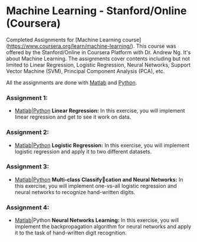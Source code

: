 # Machine Learning - Stanford/Online (Coursera)

Completed Assignments for [Machine Learning course] (https://www.coursera.org/learn/machine-learning/).  This course was offered by the Stanford/Online in Coursera Platform with Dr. Andrew Ng. It's about Machine Learning. The assignments cover contents including but not limited to Linear Regression, Logistic Regression, Neural Networks, Support Vector Machine (SVM), Principal Component Analysis (PCA), etc.

All the assignments are done with [Matlab](https://www.mathworks.com/products/matlab.html/) and [Python](https://www.python.org/).

### Assignment 1:

- [Matlab](https://github.com/leopqrz/Machine_Learning-Coursera/tree/main/Assignments/Matlab/01%20-%20LinearRegression/ex1)|[Python](https://github.com/leopqrz/Machine_Learning-Coursera/tree/main/Assignments/Python/01%20-%20LinearRegression) **Linear Regression:** In this exercise, you will implement linear regression and get to see it work on data.

### Assignment 2:

- [Matlab](https://github.com/leopqrz/Machine_Learning-Coursera/tree/main/Assignments/Matlab/02%20-%20LogisticRegression/ex2)|[Python](https://github.com/leopqrz/Machine_Learning-Coursera/tree/main/Assignments/Python/02%20-%20LogisticRegression) **Logistic Regression:** In this exercise, you will implement logistic regression and apply it to two different datasets.

### Assignment 3:

- [Matlab](https://github.com/leopqrz/Machine_Learning-Coursera/tree/main/Assignments/Matlab/03%20-%20NeuralNetworks_part1/ex3)|[Python](https://github.com/leopqrz/Machine_Learning-Coursera/tree/main/Assignments/Python/03%20-%20NeuralNetworks) **Multi-class Classifycation and Neural Networks:** In this exercise, you will implement one-vs-all logistic regression and neural
  networks to recognize hand-written digits.

### Assignment 4:

- [Matlab](https://github.com/leopqrz/Machine_Learning-Coursera/tree/main/Assignments/Matlab/04%20-%20NeuralNetworks_part2/ex4)|Python **Neural Networks Learning:** In this exercise, you will implement the backpropagation algorithm for neural
  networks and apply it to the task of hand-written digit recognition.

